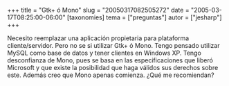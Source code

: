 +++
title = "Gtk+ ó Mono"
slug = "20050317082505272"
date = "2005-03-17T08:25:00-06:00"
[taxonomies]
tema = ["preguntas"]
autor = ["jesharp"]
+++

Necesito reemplazar una aplicación propietaria para plataforma
cliente/servidor. Pero no se si utilizar Gtk+ ó Mono. Tengo pensado
utilizar MySQL como base de datos y tener clientes en Windows XP. Tengo
desconfianza de Mono, pues se basa en las especificaciones que liberó
Microsoft y que existe la posibilidad que haga válidos sus derechos
sobre este. Además creo que Mono apenas comienza. ¿Qué me recomiendan?

